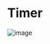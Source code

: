 # Timer
![image](https://user-images.githubusercontent.com/82960477/186531303-31a9aa77-3b1a-4f54-a318-fe1fc3285dd3.png)
